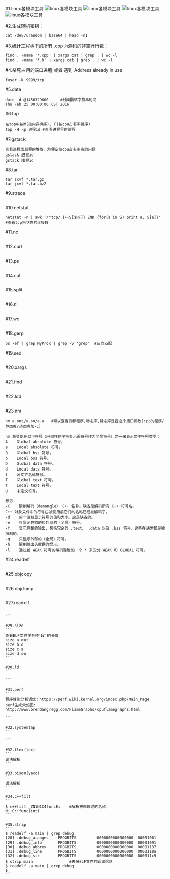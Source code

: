#1.linux各模块工具
![linux各模块工具](../_image/linux_debug.png)
![linux各模块工具](../_image/linux_tuning.jpg)
![linux各模块工具](../_image/linux_benchmark.jpg)
![linux各模块工具](../_image/linux_sar.jpg)

#2.生成随机密钥：
```
cat /dev/urandom | base64 | head -n1 
```

#3.统计工程树下的所有 .cpp .h源码的非空行行数：
```
find . -name '*.cpp' | xargs cat | grep . | wc -l
find . -name '*.h' | xargs cat | grep . | wc -l
```

#4.杀死占用的端口进程 或者 遇到 Address already in use 
```
fuser -k 9999/tcp
```

#5.date
```
date -d @1456329600     #时间戳转字符串时间
Thu Feb 25 00:00:00 CST 2016
```

#6.top
```
在top中按M(按内存排序), P(按cpu占有率排序)
top -H -p 进程id #查看进程里的线程
```

#7.gstack
```
查看进程或线程的堆栈，方便定位cpu占有率高的问题
gstack 进程id
gstack 线程id
```

#8.tar
```
tar zxvf *.tar.gz
tar jxvf *.tar.bz2
```

#9.strace
```

```

#10.netstat
```
netstat -n | awk '/^tcp/ {++S[$NF]} END {for(a in S) print a, S[a]}'   #查看tcp各状态的连接数
```

#11.nc
```

```

#12.curl
```

```

#13.ps
```

```

#14.cut
```

```

#15.split
```

```

#16.nl
```

```

#17.wc
```

```

#18.gerp
```
ps -ef | grep MyProc | grep -v 'grep'  #反向匹配
```

#19.sed
```

```

#20.xargs
```

```

#21.find
```

```

#22.ldd
```

```

#23.nm
```
nm a.out/a.so/a.a   #可以查看目标程序,动态库,静态库是否这个接口函数(cpp的程序/静态库/动态库加-C)

nm 命令使用以下符号（用同样的字符表示弱符号作为全局符号）之一来表示文件符号类型：
A    Global absolute 符号。
a    Local absolute 符号。
B    Global bss 符号。
b    Local bss 符号。
D    Global data 符号。
d    Local data 符号。
f    源文件名称符号。
T    Global text 符号。
t    Local text 符号。
U    未定义符号。

标志:
-C    限制解码（demangle） C++ 名称。缺省是解码所有 C++ 符号名。
C++ 对象文件中的符号在被使用前它们的名称已经被解码了。
-d    用十进制显示符号的值和大小。这是缺省的。
-e    只显示静态的和外部的（全局）符号。
-f    显示完整的输出，包括冗余的 .text、 .data 以及 .bss 符号，这些在通常都是被限制的。
-g    只显示外部的（全局）符号。
-h    限制输出头数据的显示。
-l    通过给 WEAK 符号的编码键附加一个 * 来区分 WEAK 和 GLOBAL 符号。
```

#24.readelf
```

```

#25.objcopy
```

```

#26.objdump
```

```

#27.readelf
````

```

#29.size
```
查看ELF文件里各种'段'的长度
size a.out
size b.o
size c.a
size d.so
```

#30.ld
```

```

#31.perf
```
程序性能分析调优：https://perf.wiki.kernel.org/index.php/Main_Page
perf生成火焰图: http://www.brendangregg.com/FlameGraphs/cpuflamegraphs.html

```

#32.systemtap
```

```

#32.flex(lex)
```
词法解析
```

#33.bison(yacc)
```
语法解析
```

#34.c++filt
```
$ c++filt _ZN1N1C4funcEi    #解析被修饰过的名称
N::C::func(int)
```

#35.strip
```
$ readelf -a main | grep debug
[28] .debug_aranges    PROGBITS         0000000000000000  00001061
[29] .debug_info       PROGBITS         0000000000000000  00001091
[30] .debug_abbrev     PROGBITS         0000000000000000  00001137
[31] .debug_line       PROGBITS         0000000000000000  0000118a
[32] .debug_str        PROGBITS         0000000000000000  000011c9
$ strip main                #去掉ELF文件的调试信息
$ readelf -a main | grep debug
$
```
